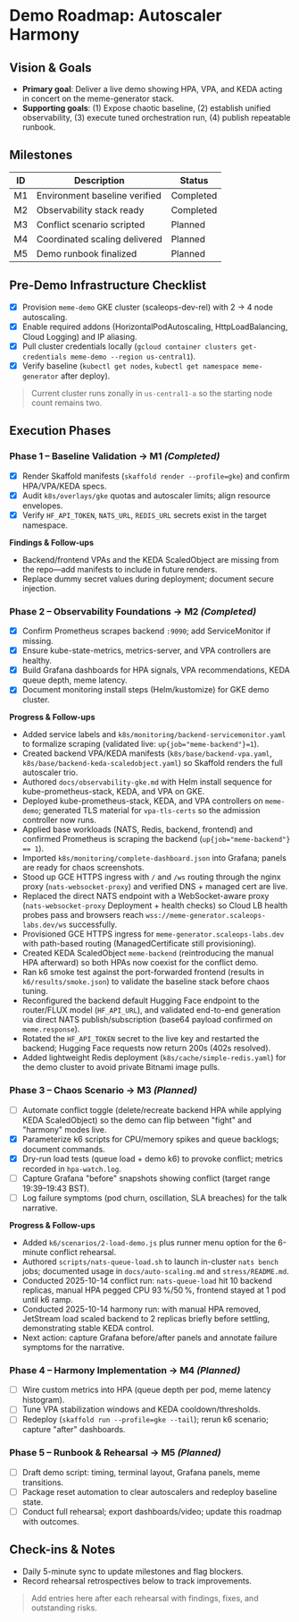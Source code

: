 # Demo Roadmap: Autoscaler Harmony

## Vision & Goals
- **Primary goal**: Deliver a live demo showing HPA, VPA, and KEDA acting in concert on the meme-generator stack.
- **Supporting goals**: (1) Expose chaotic baseline, (2) establish unified observability, (3) execute tuned orchestration run, (4) publish repeatable runbook.

## Milestones
| ID | Description | Status |
|----|-------------|--------|
| M1 | Environment baseline verified | Completed |
| M2 | Observability stack ready | Completed |
| M3 | Conflict scenario scripted | Planned |
| M4 | Coordinated scaling delivered | Planned |
| M5 | Demo runbook finalized | Planned |

## Pre-Demo Infrastructure Checklist
- [x] Provision `meme-demo` GKE cluster (scaleops-dev-rel) with 2 → 4 node autoscaling.
- [x] Enable required addons (HorizontalPodAutoscaling, HttpLoadBalancing, Cloud Logging) and IP aliasing.
- [x] Pull cluster credentials locally (`gcloud container clusters get-credentials meme-demo --region us-central1`).
- [x] Verify baseline (`kubectl get nodes`, `kubectl get namespace meme-generator` after deploy).

> Current cluster runs zonally in `us-central1-a` so the starting node count remains two.

## Execution Phases

### Phase 1 – Baseline Validation → M1 *(Completed)*
- [x] Render Skaffold manifests (`skaffold render --profile=gke`) and confirm HPA/VPA/KEDA specs.
- [x] Audit `k8s/overlays/gke` quotas and autoscaler limits; align resource envelopes.
- [x] Verify `HF_API_TOKEN`, `NATS_URL`, `REDIS_URL` secrets exist in the target namespace.

**Findings & Follow-ups**
- Backend/frontend VPAs and the KEDA ScaledObject are missing from the repo—add manifests to include in future renders.
- Replace dummy secret values during deployment; document secure injection.

### Phase 2 – Observability Foundations → M2 *(Completed)*
- [x] Confirm Prometheus scrapes backend `:9090`; add ServiceMonitor if missing.
- [x] Ensure kube-state-metrics, metrics-server, and VPA controllers are healthy.
- [x] Build Grafana dashboards for HPA signals, VPA recommendations, KEDA queue depth, meme latency.
- [x] Document monitoring install steps (Helm/kustomize) for GKE demo cluster.

**Progress & Follow-ups**
- Added service labels and `k8s/monitoring/backend-servicemonitor.yaml` to formalize scraping (validated live: `up{job="meme-backend"}=1`).
- Created backend VPA/KEDA manifests (`k8s/base/backend-vpa.yaml`, `k8s/base/backend-keda-scaledobject.yaml`) so Skaffold renders the full autoscaler trio.
- Authored `docs/observability-gke.md` with Helm install sequence for kube-prometheus-stack, KEDA, and VPA on GKE.
- Deployed kube-prometheus-stack, KEDA, and VPA controllers on `meme-demo`; generated TLS material for `vpa-tls-certs` so the admission controller now runs.
- Applied base workloads (NATS, Redis, backend, frontend) and confirmed Prometheus is scraping the backend (`up{job="meme-backend"} == 1`).
- Imported `k8s/monitoring/complete-dashboard.json` into Grafana; panels are ready for chaos screenshots.
- Stood up GCE HTTPS ingress with `/` and `/ws` routing through the nginx proxy (`nats-websocket-proxy`) and verified DNS + managed cert are live.
- Replaced the direct NATS endpoint with a WebSocket-aware proxy (`nats-websocket-proxy` Deployment + health checks) so Cloud LB health probes pass and browsers reach `wss://meme-generator.scaleops-labs.dev/ws` successfully.
- Provisioned GCE HTTPS ingress for `meme-generator.scaleops-labs.dev` with path-based routing (ManagedCertificate still provisioning).
- Created KEDA ScaledObject `meme-backend` (reintroducing the manual HPA afterward) so both HPAs now coexist for the conflict demo.
- Ran k6 smoke test against the port-forwarded frontend (results in `k6/results/smoke.json`) to validate the baseline stack before chaos tuning.
- Reconfigured the backend default Hugging Face endpoint to the router/FLUX model (`HF_API_URL`), and validated end-to-end generation via direct NATS publish/subscription (base64 payload confirmed on `meme.response`).
- Rotated the `HF_API_TOKEN` secret to the live key and restarted the backend; Hugging Face requests now return 200s (402s resolved).
- Added lightweight Redis deployment (`k8s/cache/simple-redis.yaml`) for the demo cluster to avoid private Bitnami image pulls.

### Phase 3 – Chaos Scenario → M3 *(Planned)*
- [ ] Automate conflict toggle (delete/recreate backend HPA while applying KEDA ScaledObject) so the demo can flip between "fight" and "harmony" modes live.
- [x] Parameterize k6 scripts for CPU/memory spikes and queue backlogs; document commands.
- [x] Dry-run load tests (queue load + demo k6) to provoke conflict; metrics recorded in `hpa-watch.log`.
- [ ] Capture Grafana "before" snapshots showing conflict (target range 19:39–19:43 BST).
- [ ] Log failure symptoms (pod churn, oscillation, SLA breaches) for the talk narrative.

**Progress & Follow-ups**
- Added `k6/scenarios/2-load-demo.js` plus runner menu option for the 6-minute conflict rehearsal.
- Authored `scripts/nats-queue-load.sh` to launch in-cluster `nats bench` jobs; documented usage in `docs/auto-scaling.md` and `stress/README.md`.
- Conducted 2025-10-14 conflict run: `nats-queue-load` hit 10 backend replicas, manual HPA pegged CPU 93 %/50 %, frontend stayed at 1 pod until k6 ramp.
- Conducted 2025-10-14 harmony run: with manual HPA removed, JetStream load scaled backend to 2 replicas briefly before settling, demonstrating stable KEDA control.
- Next action: capture Grafana before/after panels and annotate failure symptoms for the narrative.

### Phase 4 – Harmony Implementation → M4 *(Planned)*
- [ ] Wire custom metrics into HPA (queue depth per pod, meme latency histogram).
- [ ] Tune VPA stabilization windows and KEDA cooldown/thresholds.
- [ ] Redeploy (`skaffold run --profile=gke --tail`); rerun k6 scenario; capture "after" dashboards.

### Phase 5 – Runbook & Rehearsal → M5 *(Planned)*
- [ ] Draft demo script: timing, terminal layout, Grafana panels, meme transitions.
- [ ] Package reset automation to clear autoscalers and redeploy baseline state.
- [ ] Conduct full rehearsal; export dashboards/video; update this roadmap with outcomes.

## Check-ins & Notes
- Daily 5-minute sync to update milestones and flag blockers.
- Record rehearsal retrospectives below to track improvements.

> Add entries here after each rehearsal with findings, fixes, and outstanding risks.

